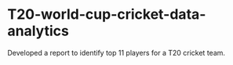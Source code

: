 # T20-world-cup-cricket-data-analytics
Developed a report to identify top 11 players for a T20 cricket team.

